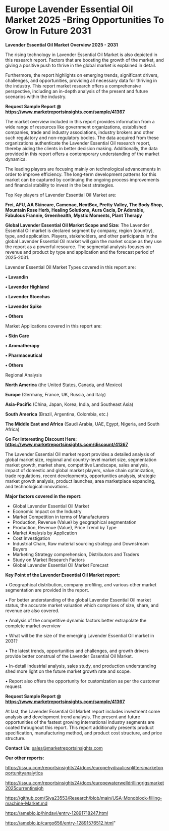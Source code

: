 # Europe Lavender Essential Oil Market 2025 -Bring Opportunities To Grow In Future 2031

<Strong> Lavender Essential Oil Market Overview 2025 - 2031</strong>

The rising technology in Lavender Essential Oil Market is also depicted in this research report. Factors that are boosting the growth of the market, and giving a positive push to thrive in the global market is explained in detail.

Furthermore, the report highlights on emerging trends, significant drivers, challenges, and opportunities, providing all necessary data for thriving in the industry. This report market research offers a comprehensive perspective, including an in-depth analysis of the present and future scenarios within the industry.

<strong>Request Sample Report @ <a href=https://www.marketreportsinsights.com/sample/41367>https://www.marketreportsinsights.com/sample/41367</a></strong>

The market overview included in this report provides information from a wide range of resources like government organizations, established companies, trade and industry associations, industry brokers and other such regulatory and non-regulatory bodies. The data acquired from these organizations authenticate the Lavender Essential Oil research report, thereby aiding the clients in better decision making. Additionally, the data provided in this report offers a contemporary understanding of the market dynamics.

The leading players are focusing mainly on technological advancements in order to improve efficiency. The long-term development patterns for this market can be captured by continuing the ongoing process improvements and financial stability to invest in the best strategies.

Top Key players of Lavender Essential Oil Market are:

<strong>Frei, AFU, AA Skincare, Camenae, NextBox, Pretty Valley, The Body Shop, Mountain Rose Herb, Healing Solutions, Aura Cacia, Dr Adorable, Fabulous Frannie, Greenhealth, Mystic Moments, Plant Therapy</strong>

<strong><b>Global Lavender Essential Oil Market Scope and Size:</b></strong>
The Lavender Essential Oil market is declared segment by company, region (country), type, and application. Players, stakeholders, and other participants in the global Lavender Essential Oil market will gain the market scope as they use the report as a powerful resource. The segmental analysis focuses on revenue and product by type and application and the forecast period of 2025-2031.

Lavender Essential Oil Market Types covered in this report are:

<strong>•  Lavandin

•  Lavender Highland

•  Lavender Stoechas

•  Lavender Spike

•  Others</strong>

Market Applications covered in this report are:

<strong>•  Skin Care

•  Aromatherapy

•  Pharmaceutical

•  Others</strong> 

Regional Analysis

<strong>North America</strong> (the United States, Canada, and Mexico)

<strong>Europe</strong> (Germany, France, UK, Russia, and Italy)

<strong>Asia-Pacific</strong> (China, Japan, Korea, India, and Southeast Asia)

<strong>South America</strong> (Brazil, Argentina, Colombia, etc.)

<strong>The Middle East and Africa</strong> (Saudi Arabia, UAE, Egypt, Nigeria, and South Africa)

<strong>Go For Interesting Discount Here: <a href=https://www.marketreportsinsights.com/discount/41367>https://www.marketreportsinsights.com/discount/41367</a></strong>

The Lavender Essential Oil market report provides a detailed analysis of global market size, regional and country-level market size, segmentation market growth, market share, competitive Landscape, sales analysis, impact of domestic and global market players, value chain optimization, trade regulations, recent developments, opportunities analysis, strategic market growth analysis, product launches, area marketplace expanding, and technological innovations.

<strong><b>Major factors covered in the report:</b></strong>
<ul>
  <li>Global Lavender Essential Oil Market </li>
  <li>Economic Impact on the Industry</li>
  <li>Market Competition in terms of Manufacturers</li>
  <li>Production, Revenue (Value) by geographical segmentation</li>
  <li>Production, Revenue (Value), Price Trend by Type</li>
  <li>Market Analysis by Application</li>
  <li>Cost Investigation</li>
  <li>Industrial Chain, Raw material sourcing strategy and Downstream Buyers</li>
  <li>Marketing Strategy comprehension, Distributors and Traders</li>
  <li>Study on Market Research Factors</li>
  <li>Global Lavender Essential Oil Market Forecast</li>
</ul>

<strong><b>Key Point of the Lavender Essential Oil Market report:</b></strong>

• Geographical distribution, company profiling, and various other market segmentation are provided in the report.

• For better understanding of the global Lavender Essential Oil market status, the accurate market valuation which comprises of size, share, and revenue are also covered.

• Analysis of the competitive dynamic factors better extrapolate the complete market overview

• What will be the size of the emerging Lavender Essential Oil market in 2031?

• The latest trends, opportunities and challenges, and growth drivers provide better construal of the Lavender Essential Oil Market.

• In-detail industrial analysis, sales study, and production understanding shed more light on the future market growth rate and scope.

• Report also offers the opportunity for customization as per the customer request.

<strong>Request Sample Report @ <a href=https://www.marketreportsinsights.com/sample/41367>https://www.marketreportsinsights.com/sample/41367</a></strong>

At last, the Lavender Essential Oil Market report includes investment come analysis and development trend analysis. The present and future opportunities of the fastest growing international industry segments are coated throughout this report. This report additionally presents product specification, manufacturing method, and product cost structure, and price structure.

<strong>Contact Us:</strong>
sales@marketreportsinsights.com

<strong>Our other reports:</strong>

<a href=https://issuu.com/reportsinsights24/docs/europehydraulicsplittersmarketopportunityanalytica>https://issuu.com/reportsinsights24/docs/europehydraulicsplittersmarketopportunityanalytica</a>

<a href=https://issuu.com/reportsinsights24/docs/europewaterwelldrillingrigsmarket2025currentinsigh>https://issuu.com/reportsinsights24/docs/europewaterwelldrillingrigsmarket2025currentinsigh</a>

<a href=https://github.com/Siya23553/Research/blob/main/USA-Monoblock-filling-machine-Market.md>https://github.com/Siya23553/Research/blob/main/USA-Monoblock-filling-machine-Market.md</a>

<a href=https://ameblo.jp/hindavi/entry-12891718247.html>https://ameblo.jp/hindavi/entry-12891718247.html</a>

<a href=https://ameblo.jp/cargo656/entry-12891576512.html>https://ameblo.jp/cargo656/entry-12891576512.html</a>"
